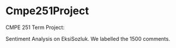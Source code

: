 # Cmpe251Project
CMPE 251 Term Project:

Sentiment Analysis on EksiSozluk. We labelled the 1500 comments.
